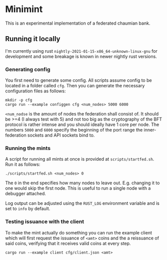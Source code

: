# Minimint

This is an experimental implementation of a federated chaumian bank.

## Running it locally
I'm currently using rust `nightly-2021-01-15-x86_64-unknown-linux-gnu` for development and some breakage is known in
newer nightly rust versions.

### Generating config
You first need to generate some config. All scripts assume config to be located in a folder called `cfg`. Then you can
generate the necessary configuration files as follows:

```
mkdir -p cfg
cargo run --example configgen cfg <num_nodes> 5000 6000 
```

`<num_nodse` is the amount of nodes the federation shall consist of. It should be >=4 (I always test with 5) and not too big as the
cryptography of the BFT protocol is rather intense and you should ideally have 1 core per node. The numbers `5000` and
`6000` specify the beginning of the port range the inner-federation sockets and API sockets bind to.

### Running the mints
A script for running all mints at once is provided at `scripts/startfed.sh`. Run it as follows:

```
./scripts/startfed.sh <num_nodes> 0
```

The `0` in the end specifies how many nodes to leave out. E.g. changing it to one would skip the first node. This is
useful to run a single node with a debugger attached.

Log output can be adjusted using the `RUST_LOG` environment variable and is set to `info` by default.

### Testing issuance with the client
To make the mint actually do something you can run the example client which will first request the issuance of `<amt>`
coins and the a reissuance of said coins, verifying that it receives valid coins at every step.

```
cargo run --example client cfg/client.json <amt>
```